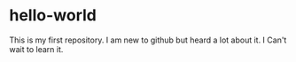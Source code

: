 # hello-world
This is my first repository.
I am new to github but heard a lot about it. I Can't wait to learn it.
